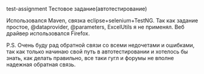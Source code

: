 test-assignment
Тестовое задание(автотестирование)

Использовался Maven, связка eclipse+selenium+TestNG.
Так как задание простое, @dataprovider, @parameters, ExcelUtils я не применял.
Веб драйвер использовался Firefox.

P.S. Очень буду рад обратной связи со всеми недочетами и ошибками, так как только начинаю свой путь в автотестировании и хотелось бы знать, как делать правильно, все таки гугл и форумы не вполне надежная обратная связь.
